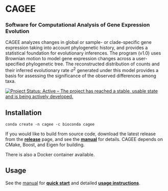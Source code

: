 # CAGEE

<div>
<h3>
Software for <bold>C</bold>omputational <bold>A</bold>nalysis of <bold>G</bold>ene <bold>E</bold>xpression <bold>E</bold>volution
</h3>
</div>

CAGEE analyzes changes in global or sample- or clade-specific gene expression taking into account phylogenetic history, and provides a statistical foundation for evolutionary inferences.
The program (v1.0) uses Brownian motion to model gene expression changes across a user-specified phylogenetic tree.
The reconstructed distribution of counts and their inferred evolutionary rate $\sigma^2$ generated under this model provides a basis for assessing the significance of the observed differences among taxa.

[![Project Status: Active – The project has reached a stable, usable state and is being actively developed.](https://www.repostatus.org/badges/latest/active.svg)](https://www.repostatus.org/#active)

## Installation

```
conda create -n cagee -c bioconda cagee
```

If you would like to build from source code, download the latest release from the [**release**](https://github.com/hahnlab/CAGEE/releases/) page, and see the [**manual**](./docs/manual/cagee_manual.md#Installation) for details. CAGEE depends on CMake, Boost, and Eigen for building.

There is also a Docker container available.


## Usage

See the [manual](./docs/manual/cagee_manual.md) for [**quick start**](./docs/manual/cagee_manual.md#Quick-Start) and detailed [**usage instructions**](./docs/manual/cagee_manual.md#Starting-with-CAGEE-in-Inference-Mode).
